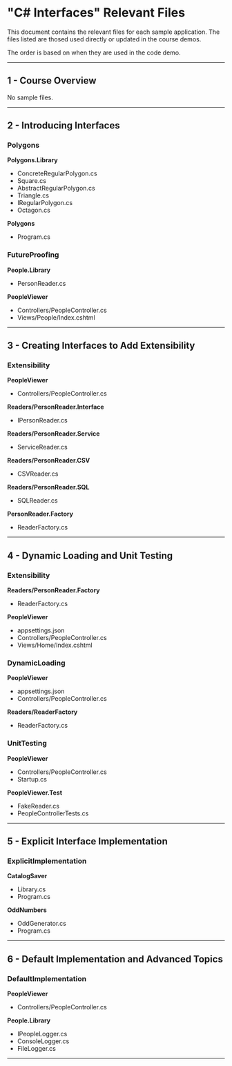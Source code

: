 # "C# Interfaces" Relevant Files
This document contains the relevant files for each sample application. The files listed are thosed used directly or updated in the course demos.  

The order is based on when they are used in the code demo.

***

## 1 - Course Overview
No sample files.

***

## 2 - Introducing Interfaces

### Polygons

**Polygons.Library**
- ConcreteRegularPolygon.cs
- Square.cs
- AbstractRegularPolygon.cs
- Triangle.cs
- IRegularPolygon.cs
- Octagon.cs

**Polygons**
- Program.cs

### FutureProofing

**People.Library**
- PersonReader.cs

**PeopleViewer**
- Controllers/PeopleController.cs
- Views/People/Index.cshtml

***

## 3 - Creating Interfaces to Add Extensibility

### Extensibility

**PeopleViewer**
- Controllers/PeopleController.cs

**Readers/PersonReader.Interface**
- IPersonReader.cs

**Readers/PersonReader.Service**
- ServiceReader.cs

**Readers/PersonReader.CSV**
- CSVReader.cs

**Readers/PersonReader.SQL**
- SQLReader.cs

**PersonReader.Factory**
- ReaderFactory.cs

***

## 4 - Dynamic Loading and Unit Testing

### Extensibility

**Readers/PersonReader.Factory**
- ReaderFactory.cs

**PeopleViewer**
- appsettings.json
- Controllers/PeopleController.cs
- Views/Home/Index.cshtml

### DynamicLoading

**PeopleViewer**
- appsettings.json
- Controllers/PeopleController.cs

**Readers/ReaderFactory**
- ReaderFactory.cs

### UnitTesting

**PeopleViewer**
- Controllers/PeopleController.cs
- Startup.cs

**PeopleViewer.Test**
- FakeReader.cs
- PeopleControllerTests.cs

***

## 5 - Explicit Interface Implementation

### ExplicitImplementation

**CatalogSaver**
- Library.cs
- Program.cs

**OddNumbers**
- OddGenerator.cs
- Program.cs

***

## 6 - Default Implementation and Advanced Topics

### DefaultImplementation

**PeopleViewer**
- Controllers/PeopleController.cs

**People.Library**
- IPeopleLogger.cs
- ConsoleLogger.cs
- FileLogger.cs

***
